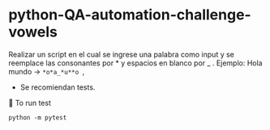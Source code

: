 # python-QA-automation-challenge-vowels

Realizar un script en el cual se ingrese una palabra como input y se reemplace las consonantes por * y espacios en blanco por _ .
Ejemplo: Hola mundo -> `*o*a_*u**o `,

* Se recomiendan tests.

🚀 To run test

`python -m pytest`
